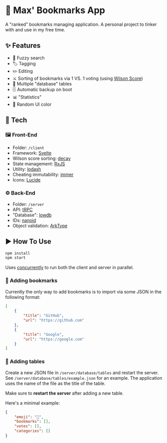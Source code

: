 # 🔖 Max' Bookmarks App

A "ranked" bookmarks managing application. A personal project to tinker with and use in my free time.

## ✨ Features

- 🔎 Fuzzy search
- 🏷️ Tagging
- ✏️ Editing
- ⚔️ Sorting of bookmarks via 1 VS. 1 voting (using [Wilson Score](https://en.wikipedia.org/wiki/Binomial_proportion_confidence_interval#Wilson_score_interval))
- 📁 Multiple "database" tables
- 🗄️ Automatic backup on boot
- 📊 "Statistics"
- 🎨 Random UI color

## 🔨 Tech

### 🖼️ Front-End

- Folder: `/client`
- Framework: [Svelte](https://svelte.dev)
- Wilson score sorting: [decay](https://github.com/clux/decay)
- State management: [RxJS](https://rxjs.dev)
- Utility: [lodash](https://lodash.com)
- Cheating immutability: [immer](https://immerjs.github.io/immer/)
- Icons: [Lucide](https://lucide.netlify.app)

### ⚙️ Back-End

- Folder: `/server`
- API: [tRPC](https://trpc.io/)
- "Database": [lowdb](https://github.com/typicode/lowdb)
- IDs: [nanoid](https://github.com/ai/nanoid)
- Object validation: [ArkType](https://arktype.io)

## ▶️ How To Use

```bash
npm install
npm start
```

Uses [concurrently](https://github.com/open-cli-tools/concurrently) to run both the client and server in parallel.

### 📄 Adding bookmarks

Currently the only way to add bookmarks is to import via some JSON in the following format:

```json
[
	{
		"title": "GitHub",
		"url": "https://github.com"
	},
	{
		"title": "Google",
		"url": "https://google.com"
	}
]
```

### 📁 Adding tables

Create a new JSON file in `/server/database/tables` and restart the server. See `/server/database/tables/example.json` for an example. The application uses the name of the file as the title of the table.

Make sure to **restart the server** after adding a new table.

Here's a minimal example:

```json
{
	"emoji": "🔖",
	"bookmarks": [],
	"votes": [],
	"categories": []
}
```

